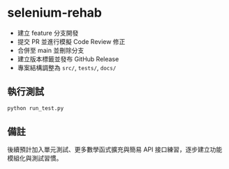 # selenium-rehab

- 建立 feature 分支開發
- 提交 PR 並進行模擬 Code Review 修正
- 合併至 main 並刪除分支
- 建立版本標籤並發布 GitHub Release
- 專案結構調整為 `src/`, `tests/`, `docs/`
 
## 執行測試
```bash
python run_test.py
```
## 備註
 
後續預計加入單元測試、更多數學函式擴充與簡易 API 接口練習，逐步建立功能模組化與測試習慣。
 